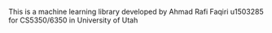 This is a machine learning library developed by Ahmad Rafi Faqiri u1503285 for CS5350/6350 in University of Utah
